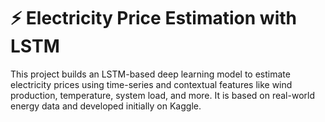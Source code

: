 # ⚡ Electricity Price Estimation with LSTM
This project builds an LSTM-based deep learning model to estimate electricity prices using time-series and contextual features like wind production, temperature, system load, and more. It is based on real-world energy data and developed initially on Kaggle.

